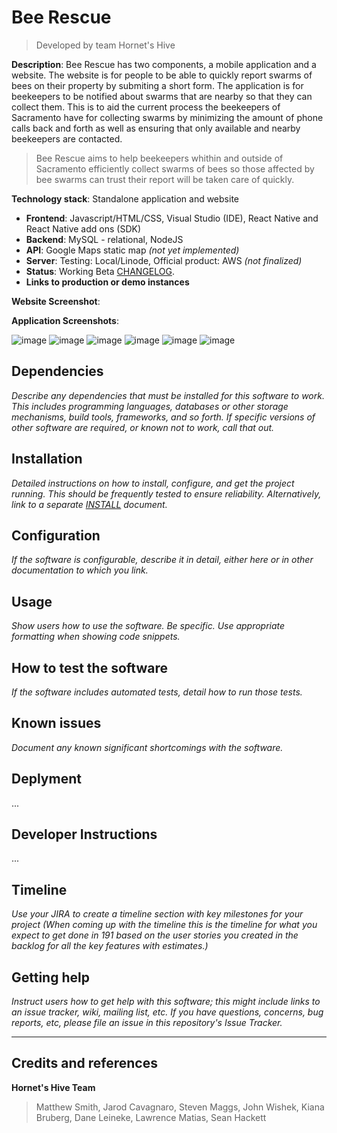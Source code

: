 # Bee Rescue
> Developed by team Hornet's Hive

**Description**:  Bee Rescue has two components, a mobile application and a website. The website is for people to be able to quickly report swarms of bees on their property by submiting a short form. The application is for beekeepers to be notified about swarms that are nearby so that they can collect them. This is to aid the current process the beekeepers of Sacramento have for collecting swarms by minimizing the amount of phone calls back and forth as well as ensuring that only available and nearby beekeepers are contacted.

> Bee Rescue aims to help beekeepers whithin and outside of Sacramento efficiently collect swarms of bees so those affected by bee swarms can trust their report will be taken care of quickly.


 **Technology stack**: Standalone application and website
  - **Frontend**: Javascript/HTML/CSS, Visual Studio (IDE), React Native and React Native add ons (SDK)
  - **Backend**: MySQL - relational, NodeJS
  - **API**: Google Maps static map *(not yet implemented)*
  - **Server**: Testing: Local/Linode, Official product: AWS *(not finalized)*
  - **Status**: Working Beta [CHANGELOG](CHANGELOG.md).
  - **Links to production or demo instances**

**Website Screenshot**:


**Application Screenshots**:

![image](https://user-images.githubusercontent.com/31836580/205385750-7063e857-e5bf-4e67-b474-95151b6d7152.png)
![image](https://user-images.githubusercontent.com/31836580/205385767-ce102a7d-4f81-4c70-b570-aeb9243a4f8f.png)
![image](https://user-images.githubusercontent.com/31836580/205385806-daa9205c-80ef-4b13-81da-8c148dcf8b07.png)
![image](https://user-images.githubusercontent.com/31836580/205385823-c9fdae69-e687-4812-a54d-eb5dd0a07792.png)
![image](https://user-images.githubusercontent.com/31836580/205385853-c20da159-c14b-4e3c-9ec1-22cf0f42f5c9.png)
![image](https://user-images.githubusercontent.com/31836580/205385884-2baf3d41-4c18-4427-a699-b50b5ec59f98.png)

## Dependencies

*Describe any dependencies that must be installed for this software to work.
This includes programming languages, databases or other storage mechanisms, build tools, frameworks, and so forth.
If specific versions of other software are required, or known not to work, call that out.*

## Installation

*Detailed instructions on how to install, configure, and get the project running.
This should be frequently tested to ensure reliability. Alternatively, link to
a separate [INSTALL](INSTALL.md) document.*

## Configuration

*If the software is configurable, describe it in detail, either here or in other documentation to which you link.*

## Usage

*Show users how to use the software.
Be specific.
Use appropriate formatting when showing code snippets.*

## How to test the software

*If the software includes automated tests, detail how to run those tests.*

## Known issues

*Document any known significant shortcomings with the software.*

## Deplyment

...

## Developer Instructions

...

## Timeline

*Use your JIRA to create a timeline section with key milestones for your project
(When coming up with the timeline this is the timeline for what you expect to get done in 191 based on the user stories you created in the backlog for all the key features with estimates.)*

## Getting help

*Instruct users how to get help with this software; this might include links to an issue tracker, wiki, mailing list, etc.
If you have questions, concerns, bug reports, etc, please file an issue in this repository's Issue Tracker.*

----

## Credits and references

**Hornet's Hive Team**
> Matthew Smith, Jarod Cavagnaro, Steven Maggs, John Wishek, Kiana Bruberg, Dane Leineke, Lawrence Matias, Sean Hackett


